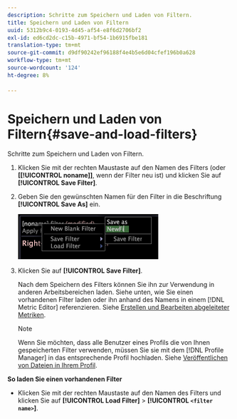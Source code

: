 ```yaml
---
description: Schritte zum Speichern und Laden von Filtern.
title: Speichern und Laden von Filtern
uuid: 5312b9c4-0193-4d45-af54-e8f6d2706bf2
exl-id: ed6cd2dc-c15b-4971-bf54-1b6915fbe181
translation-type: tm+mt
source-git-commit: d9df90242ef96188f4e4b5e6d04cfef196b0a628
workflow-type: tm+mt
source-wordcount: '124'
ht-degree: 8%

---
```


# Speichern und Laden von Filtern{#save-and-load-filters}

Schritte zum Speichern und Laden von Filtern.

1. Klicken Sie mit der rechten Maustaste auf den Namen des Filters (oder **\[[!UICONTROL noname]\]**, wenn der Filter neu ist) und klicken Sie auf **[!UICONTROL Save Filter]**.
1. Geben Sie den gewünschten Namen für den Filter in die Beschriftung **[!UICONTROL Save As]** ein.

   ![Schritt-Info](assets/vis_FilterEditor_SaveFilter.png)

1. Klicken Sie auf **[!UICONTROL Save Filter]**.

   Nach dem Speichern des Filters können Sie ihn zur Verwendung in anderen Arbeitsbereichen laden. Siehe unten, wie Sie einen vorhandenen Filter laden oder ihn anhand des Namens in einem [!DNL Metric Editor] referenzieren. Siehe [Erstellen und Bearbeiten abgeleiteter Metriken](../../../../home/c-get-started/c-admin-intrf/c-prof-mgr/c-drvd-mtrcs.md#concept-e41723b342a849309874b26232224a40).

   >[!NOTE]
   >
   >Wenn Sie möchten, dass alle Benutzer eines Profils die von Ihnen gespeicherten Filter verwenden, müssen Sie sie mit dem [!DNL Profile Manager] in das entsprechende Profil hochladen. Siehe [Veröffentlichen von Dateien in Ihrem Profil](../../../../home/c-get-started/c-admin-intrf/c-prof-mgr/t-pub-files-wkg-prof.md#task-a0106e010c834d16bd60eef4721b6af9).

**So laden Sie einen vorhandenen Filter**

* Klicken Sie mit der rechten Maustaste auf den Namen des Filters und klicken Sie auf **[!UICONTROL Load Filter]** > **[!UICONTROL `<filter name>`]**.
